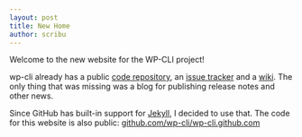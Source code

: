 ```yaml
---
layout: post
title: New Home
author: scribu
---
```


Welcome to the new website for the WP-CLI project!

wp-cli already has a public [code repository](https://github.com/wp-cli/wp-cli), an [issue tracker](https://github.com/wp-cli/wp-cli/issues) and a [wiki](https://github.com/wp-cli/wp-cli/wiki). The only thing that was missing was a blog for publishing release notes and other news.

Since GitHub has built-in support for [Jekyll](https://github.com/mojombo/jekyll/wiki), I decided to use that. The code for this website is also public: [github.com/wp-cli/wp-cli.github.com](https://github.com/wp-cli/wp-cli.github.com)
